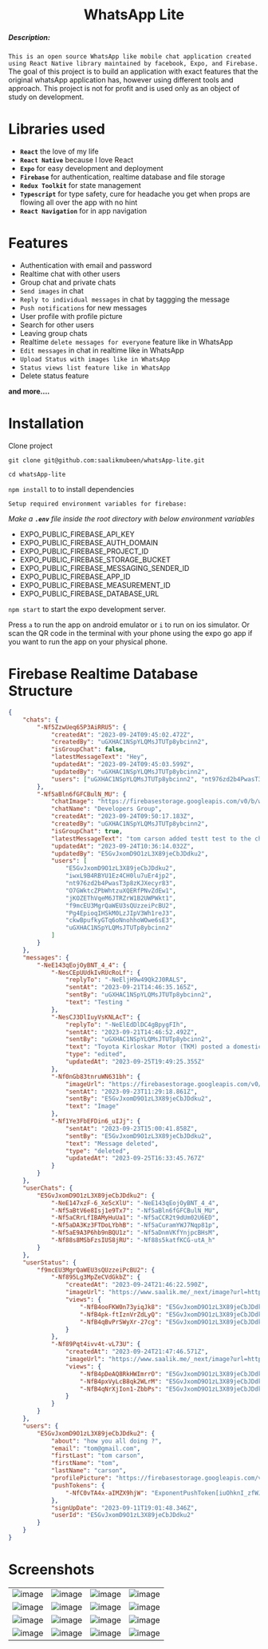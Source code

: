 <h1 align="center">WhatsApp Lite</h1>

<p align="center">
<h5>Description: </h5>

`This is an open source WhatsApp like mobile chat application created using React Native library maintained by facebook, Expo, and Firebase.`
The goal of this project is to build an application with exact features that the original whatsApp application has, however using different tools and approach. This project is not for profit and is used only as an object of study on development.

# Libraries used

-   **`React`** the love of my life
-   **`React Native`** because I love React
-   **`Expo`** for easy development and deployment
-   **`Firebase`** for authentication, realtime database and file storage
-   **`Redux Toolkit`** for state management
-   **`Typescript`** for type safety, cure for headache you get when props are flowing all over the app with no hint
-   **`React Navigation`** for in app navigation

# Features

-   Authentication with email and password
-   Realtime chat with other users
-   Group chat and private chats
-   `Send images` in chat
-   `Reply to individual messages` in chat by taggging the message
-   `Push notifications` for new messages
-   User profile with profile picture
-   Search for other users
-   Leaving group chats
-   Realtime `delete messages for everyone` feature like in WhatsApp
-   `Edit messages` in chat in realtime like in WhatsApp
-   `Upload Status with images like in WhatsApp`
-   `Status views list feature like in WhatsApp`
-   Delete status feature

**and more....**

# Installation

Clone project

```
git clone git@github.com:saalikmubeen/whatsApp-lite.git
```

```
cd whatsApp-lite
```

`npm install` to to install dependencies

`Setup required environment variables for firebase:`

_Make a **`.env`** file inside the root directory with below environment variables_

-   EXPO_PUBLIC_FIREBASE_API_KEY
-   EXPO_PUBLIC_FIREBASE_AUTH_DOMAIN
-   EXPO_PUBLIC_FIREBASE_PROJECT_ID
-   EXPO_PUBLIC_FIREBASE_STORAGE_BUCKET
-   EXPO_PUBLIC_FIREBASE_MESSAGING_SENDER_ID
-   EXPO_PUBLIC_FIREBASE_APP_ID
-   EXPO_PUBLIC_FIREBASE_MEASUREMENT_ID
-   EXPO_PUBLIC_FIREBASE_DATABASE_URL

`npm start` to start the expo development server.

Press `a` to run the app on android emulator or `i` to run on ios simulator. Or scan the QR code in the terminal with your phone using the expo go app if you want to run the app on your physical phone.

# Firebase Realtime Database Structure

```json
{
	"chats": {
		"-Nf5ZzwUeq65P3AiRRU5": {
			"createdAt": "2023-09-24T09:45:02.472Z",
			"createdBy": "uGXHAC1NSpYLQMsJTUTp8ybcinn2",
			"isGroupChat": false,
			"latestMessageText": "Hey",
			"updatedAt": "2023-09-24T09:45:03.599Z",
			"updatedBy": "uGXHAC1NSpYLQMsJTUTp8ybcinn2",
			"users": ["uGXHAC1NSpYLQMsJTUTp8ybcinn2", "nt976zd2b4PwasT3p8zKJXecyr83"]
		},
		"-Nf5aBln6fGFCBulN_MU": {
			"chatImage": "https://firebasestorage.googleapis.com/v0/b/whatsapp-lite-rn.appspot.com/o/profilePics%2F1ab3dd26-04d5-4eee-a9c5-72bb05d02e7e?alt=media&token=5265a9c8-5f4d-46c2-b077-01b5119e46d7",
			"chatName": "Developers Group",
			"createdAt": "2023-09-24T09:50:17.183Z",
			"createdBy": "uGXHAC1NSpYLQMsJTUTp8ybcinn2",
			"isGroupChat": true,
			"latestMessageText": "tom carson added testt test to the chat",
			"updatedAt": "2023-09-24T10:36:14.032Z",
			"updatedBy": "E5GvJxomD9O1zL3X89jeCbJDdku2",
			"users": [
				"E5GvJxomD9O1zL3X89jeCbJDdku2",
				"iwxL9B4RBYU1Ez4CH0lu7uEr4jp2",
				"nt976zd2b4PwasT3p8zKJXecyr83",
				"O7GWktcZPbWhtzuXQERfPNvZdEw1",
				"jKOZEThVqeM6JTRZrW1B2UWPWkt1",
				"f9mcEU3MgrQaWEU3sQUzzeiPcBU2",
				"Pg4EpioqIHSkM0LzJIpV3Wh1reJ3",
				"ckwBpufkyGTq6oNnohhoWOwe6sE3",
				"uGXHAC1NSpYLQMsJTUTp8ybcinn2"
			]
		}
	},
	"messages": {
		"-NeE143qEojOyBNT_4_4": {
			"-NesCEpUUdkIvRUcRoLf": {
				"replyTo": "-NeEljH9w49Qk2J0RALS",
				"sentAt": "2023-09-21T14:46:35.165Z",
				"sentBy": "uGXHAC1NSpYLQMsJTUTp8ybcinn2",
				"text": "Testing "
			},
			"-NesCJ3DlIuyVsKNLAcT": {
				"replyTo": "-NeElEdDlDC4gBpygFIh",
				"sentAt": "2023-09-21T14:46:52.492Z",
				"sentBy": "uGXHAC1NSpYLQMsJTUTp8ybcinn2",
				"text": "Toyota Kirloskar Motor (TKM) posted a domestic tally of 20,970 units in the month of August 2023 as against 14,959 units during the same period last year with a YoY positive sales growth of 40 per cent in India. Compared to the previous month of July 2023 with 20,759 units, a MoM volume increase of 1 per cent was noted and edied",
				"type": "edited",
				"updatedAt": "2023-09-25T19:49:25.355Z"
			},
			"-Nf0nGb83tnruWN631bh": {
				"imageUrl": "https://firebasestorage.googleapis.com/v0/b/whatsapp-lite-rn.appspot.com/o/chatImages%2Fd508e388-011c-437b-b672-9800f5991a54?alt=media&token=25b7f99f-47b8-4e1a-babe-b2ce5bc664ad",
				"sentAt": "2023-09-23T11:29:18.861Z",
				"sentBy": "E5GvJxomD9O1zL3X89jeCbJDdku2",
				"text": "Image"
			},
			"-Nf1Ye3FbEFDin6_uIJj": {
				"sentAt": "2023-09-23T15:00:41.858Z",
				"sentBy": "E5GvJxomD9O1zL3X89jeCbJDdku2",
				"text": "Message deleted",
				"type": "deleted",
				"updatedAt": "2023-09-25T16:33:45.767Z"
			}
		}
	},
	"userChats": {
		"E5GvJxomD9O1zL3X89jeCbJDdku2": {
			"-NeE147xzF-6_Xe5cXlU": "-NeE143qEojOyBNT_4_4",
			"-Nf5aBtV6e8Isj1e9Tx7": "-Nf5aBln6fGFCBulN_MU",
			"-Nf5aCRrLfIBAMyHuUa1": "-Nf5aCCR2t9dUm02U6ED",
			"-Nf5aDA3Kz3FTDoLYbhB": "-Nf5aCuramYWJ7Nqp81p",
			"-Nf5aE9A3P6hb9nBQU1z": "-Nf5aDnmVKfYnjpcBHsM",
			"-Nf88s8MSbFzsIUS8jRU": "-Nf88s5katfKCG-utA_h"
		}
	},
	"userStatus": {
		"f9mcEU3MgrQaWEU3sQUzzeiPcBU2": {
			"-Nf895Lg3MpZeCVdGkbZ": {
				"createdAt": "2023-09-24T21:46:22.590Z",
				"imageUrl": "https://www.saalik.me/_next/image?url=https%3A%2F%2Fres.cloudinary.com%2Fdqxiycnxu%2Fimage%2Fupload%2Fv1660904364%2Fsaalik.me%2FIMG_20220115_225505_we3d2k.jpg&w=1080&q=75",
				"views": {
					"-NfB4ooFKW0n73yiqJk8": "E5GvJxomD9O1zL3X89jeCbJDdku2",
					"-NfB4pk-ftIznVrZdLyQ": "E5GvJxomD9O1zL3X89jeCbJDdku2",
					"-NfB4qBvPrSWyXr-27cg": "E5GvJxomD9O1zL3X89jeCbJDdku2"
				}
			},
			"-Nf89Pqt4ivv4t-vL73U": {
				"createdAt": "2023-09-24T21:47:46.571Z",
				"imageUrl": "https://www.saalik.me/_next/image?url=https%3A%2F%2Fres.cloudinary.com%2Fdqxiycnxu%2Fimage%2Fupload%2Fv1660904282%2Fsaalik.me%2FIMG_20220819_002437_icugad.jpg&w=1080&q=75",
				"views": {
					"-NfB4pDeAQ8RkHWImrrO": "E5GvJxomD9O1zL3X89jeCbJDdku2",
					"-NfB4pxVyLcB8qk2WLrM": "E5GvJxomD9O1zL3X89jeCbJDdku2",
					"-NfB4qNrXjIon1-ZbbPs": "E5GvJxomD9O1zL3X89jeCbJDdku2"
				}
			}
		}
	},
	"users": {
		"E5GvJxomD9O1zL3X89jeCbJDdku2": {
			"about": "how you all doing ?",
			"email": "tom@gmail.com",
			"firstLast": "tom carson",
			"firstName": "tom",
			"lastName": "carson",
			"profilePicture": "https://firebasestorage.googleapis.com/v0/b/whatsapp-lite-rn.appspot.com/o/profilePics%2Fa2f5bafb-435a-4e3a-92b5-6e26352ea056?alt=media&token=03f256f3-7150-42d9-ba52-029133e41e84",
			"pushTokens": {
				"-NfC0vTA4x-aIMZX9hjW": "ExponentPushToken[iuOhknI_zfWJo94-2u-8uW]"
			},
			"signUpDate": "2023-09-11T19:01:48.346Z",
			"userId": "E5GvJxomD9O1zL3X89jeCbJDdku2"
		}
	}
}
```

# Screenshots

|   |   |   |   |
|---|---|---|---|
|  ![image](https://res.cloudinary.com/dqxiycnxu/image/upload/v1695570098/WhatsApp-lite-rn/ea894jfirs2o3wiz2ygk.png) | ![image](https://res.cloudinary.com/dqxiycnxu/image/upload/v1695570098/WhatsApp-lite-rn/jhnlsf5n0gtst53kk4cr.png)  | ![image](https://res.cloudinary.com/dqxiycnxu/image/upload/v1695570097/WhatsApp-lite-rn/lxmwff5mv49vjap5vohe.png)  | ![image](https://res.cloudinary.com/dqxiycnxu/image/upload/v1695570096/WhatsApp-lite-rn/bykp1fniu7tzmyrxpe7e.png)  |
|  ![image](https://res.cloudinary.com/dqxiycnxu/image/upload/v1695570096/WhatsApp-lite-rn/wjxhjdp57nv3y2546kbb.png)  |  ![image](https://res.cloudinary.com/dqxiycnxu/image/upload/v1695570096/WhatsApp-lite-rn/ac4yukwiqxlr2pox5upz.png)  | ![image](https://res.cloudinary.com/dqxiycnxu/image/upload/v1695570095/WhatsApp-lite-rn/umapoogms7bkwdrafmve.png)  | ![image](https://res.cloudinary.com/dqxiycnxu/image/upload/v1695570094/WhatsApp-lite-rn/dl4oograxfoabkspmri3.png)  |
|  ![image](https://res.cloudinary.com/dqxiycnxu/image/upload/v1695570093/WhatsApp-lite-rn/mka8bob4wbvulzqx1bwa.png) | ![image](https://res.cloudinary.com/dqxiycnxu/image/upload/v1695570092/WhatsApp-lite-rn/bd82ya4ouibvo0aa200v.png)  | ![image](https://res.cloudinary.com/dqxiycnxu/image/upload/v1695570091/WhatsApp-lite-rn/q9t5iwyw8hakr795o5yr.png)   | ![image](https://res.cloudinary.com/dqxiycnxu/image/upload/v1695570091/WhatsApp-lite-rn/vxjyjmp8orufltvcmwyh.png)  |
|  ![image](https://res.cloudinary.com/dqxiycnxu/image/upload/v1695570090/WhatsApp-lite-rn/te78be72vhrova5niowr.png) | ![image](https://res.cloudinary.com/dqxiycnxu/image/upload/v1695570090/WhatsApp-lite-rn/cx9v5i8qw7ayyz1tpymn.png)  | ![image](https://res.cloudinary.com/dqxiycnxu/image/upload/v1695570090/WhatsApp-lite-rn/ufubztkvrhasioiep9s0.png) | ![image](https://res.cloudinary.com/dqxiycnxu/image/upload/v1695570089/WhatsApp-lite-rn/wy0zs292shjzumsjbeaj.png) |
